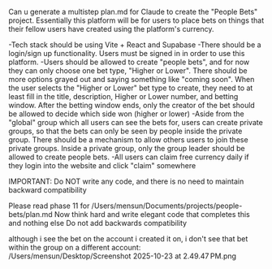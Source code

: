 Can u generate a multistep plan.md for Claude to create the "People Bets" project. Essentially this platform will be for users to place bets on things that their fellow users have created using the platform's currency.

-Tech stack should be using Vite + React and Supabase
-There should be a login/sign up functionality. Users must be signed in in order to use this platform.
-Users should be allowed to create "people bets", and for now they can only choose one bet type, "Higher or Lower". There should be more options grayed out and saying something like "coming soon". When the user selects the "Higher or Lower" bet type to create, they need to at least fill in the title, description, Higher or Lower number, and betting window. After the betting window ends, only the creator of the bet should be allowed to decide which side won (higher or lower)
-Aside from the "global" group which all users can see the bets for, users can create private groups, so that the bets can only be seen by people inside the private group. There should be a mechanism to allow others users to join these private groups. Inside a private group, only the group leader should be allowed to create people bets.
-All users can claim free currency daily if they login into the website and click "claim" somewhere

IMPORTANT: Do NOT write any code, and there is no need to maintain backward compatibility

Please read phase 11 for /Users/mensun/Documents/projects/people-bets/plan.md
Now think hard and write elegant code that completes this and nothing else
Do not add backwards compatibility


although i see the bet on the account i created it on, i don't see that bet within the group on a different account:
/Users/mensun/Desktop/Screenshot 2025-10-23 at 2.49.47 PM.png